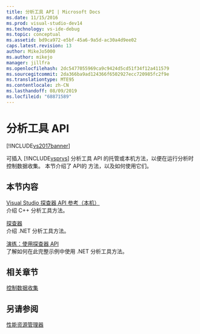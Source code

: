 ```yaml
---
title: 分析工具 API | Microsoft Docs
ms.date: 11/15/2016
ms.prod: visual-studio-dev14
ms.technology: vs-ide-debug
ms.topic: conceptual
ms.assetid: bd9ca972-e5bf-45a6-9a5d-ac30a4d9ee02
caps.latest.revision: 13
author: MikeJo5000
ms.author: mikejo
manager: jillfra
ms.openlocfilehash: 2dc5477055969ca9c9424d5cd51f34f12a411579
ms.sourcegitcommit: 2da366ba9ad124366f6502927ecc720985fc2f9e
ms.translationtype: MTE95
ms.contentlocale: zh-CN
ms.lasthandoff: 08/09/2019
ms.locfileid: "68871589"
---
```

# <a name="profiling-tools-apis"></a>分析工具 API
[!INCLUDE[vs2017banner](../includes/vs2017banner.md)]

可插入 [!INCLUDE[vsprvs](../includes/vsprvs-md.md)] 分析工具 API 的托管或本机方法，以便在运行分析时控制数据收集。 本节介绍了 API的 方法，以及如何使用它们。

## <a name="in-this-section"></a>本节内容
 [Visual Studio 探查器 API 参考（本机）](../profiling/visual-studio-profiler-api-reference-native.md)\
 介绍 C++ 分析工具方法。

 [探查器](/previous-versions/ms242704(v=vs.140))\
 介绍 .NET 分析工具方法。

 [演练：使用探查器 API](../profiling/walkthrough-using-profiler-apis.md)\
 了解如何在此完整示例中使用 .NET 分析工具方法。

## <a name="related-sections"></a>相关章节
 [控制数据收集](../profiling/controlling-data-collection.md)

## <a name="see-also"></a>另请参阅
 [性能资源管理器](../profiling/performance-explorer.md)
